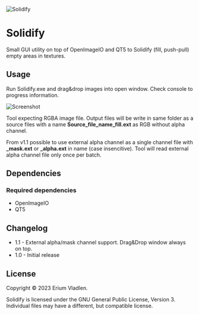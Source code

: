 ![Solidify](https://github.com/ssh4net/Solidify/assets/3924000/c3d297bd-24e7-4de2-93c7-5c8d74c9767d)

# Solidify
Small GUI utility on top of OpenImageIO and QT5 to Solidify (fill, push-pull) empty areas in textures.

Usage
------------

Run Solidify.exe and drag&drop images into open window.
Check console to progress information.

![Screenshot](https://github.com/ssh4net/Solidify/assets/3924000/3b8562f6-ca73-49f6-a3b1-b9e1f4cbc8ac)

Tool expecting RGBA image file. Output files will be write in same folder as a source files with a name **Source_file_name_fill.ext** as RGB without alpha channel.

From v1.1 possible to use external alpha channel as a single channel file with **_mask.ext** or **_alpha.ext** in name (case insencitive).
Tool will read external alpha channel file only once per batch.

Dependencies
------------

### Required dependencies
* OpenImageIO
* QT5

Changelog
---------
* 1.1 - External alpha/mask channel support. Drag&Drop window always on top.
* 1.0 - Initial release

License
-------

Copyright © 2023 Erium Vladlen.

Solidify is licensed under the GNU General Public License, Version 3.
Individual files may have a different, but compatible license.
